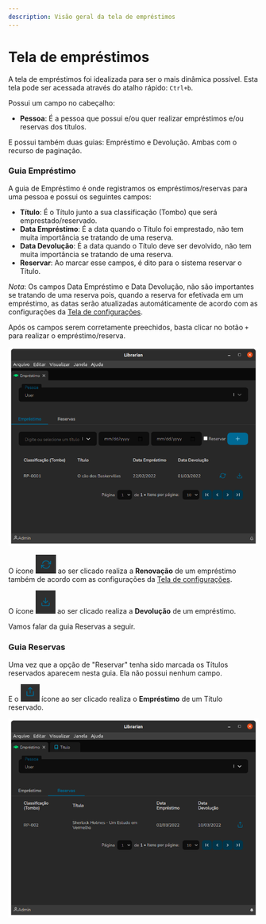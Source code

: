 ```yaml
---
description: Visão geral da tela de empréstimos
---
```


# Tela de empréstimos

A tela de empréstimos foi idealizada para ser o mais dinâmica possível. Esta tela pode ser acessada através do atalho rápido: `Ctrl+b`.

Possui um campo no cabeçalho:

* **Pessoa**: É a pessoa que possui e/ou quer realizar empréstimos e/ou reservas dos títulos.

E possui também duas guias: Empréstimo e Devolução. Ambas com o recurso de paginação.

### Guia Empréstimo

A guia de Empréstimo é onde registramos os empréstimos/reservas para uma pessoa e possui os seguintes campos:

* **Título**: É o Título junto a sua classificação (Tombo) que será emprestado/reservado.
* **Data Empréstimo**: É a data quando o Título foi emprestado, não tem muita importância se tratando de uma reserva.
* **Data Devolução**: É a data quando o Título deve ser devolvido, não tem muita importância se tratando de uma reserva.
* **Reservar**: Ao marcar esse campos, é dito para o sistema reservar o Título.

_Nota_: Os campos Data Empréstimo e Data Devolução, não são importantes se tratando de uma reserva pois, quando a reserva for efetivada em um empréstimo, as datas serão atualizadas automáticamente de acordo com as configurações da [Tela de configurações](tela-de-configuracoes.md).

Após os campos serem corretamente preechidos, basta clicar no botão `+` para realizar o empréstimo/reserva.

![Tela de empréstimos - Guia Empréstimo ](<.gitbook/assets/image (2).png>)

O ícone ![](<.gitbook/assets/image (1).png>) ao ser clicado realiza a **Renovação** de um empréstimo também de acordo com as configurações da [Tela de configurações](tela-de-configuracoes.md).

O ícone ![](<.gitbook/assets/image (5).png>) ao ser clicado realiza a **Devolução** de um empréstimo.

Vamos falar da guia Reservas a seguir.

### Guia Reservas

Uma vez que a opção de "Reservar" tenha sido marcada os Títulos reservados aparecem nesta guia. Ela não possui nenhum campo.

E o ![](<.gitbook/assets/image (3).png>) ícone ao ser clicado realiza o **Empréstimo** de um Título reservado.

![Tela de empréstimo - Guia Reservas](<.gitbook/assets/image (4).png>)


